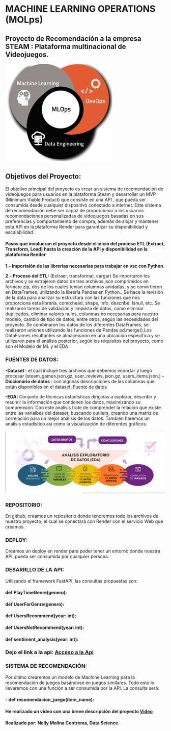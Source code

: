 # MACHINE LEARNING OPERATIONS (MOLps)

## Proyecto de Recomendación a la empresa STEAM : Plataforma multinacional de Videojuegos.

![](img/img2.png)

## Objetivos del Proyecto: 

 El objetivo principal del proyecto es crear un sistema de recomendación de videojuegos para usuarios en la plataforma Steam y desarrollar un MVP (Minimum Viable Product) que consiste en una API , que pueda ser consumida desde cualquier dispositivo conectado a internet. Este sistema de recomendación debe ser capaz de proporcionar a los usuarios recomendaciones personalizadas de videojuegos basadas en sus preferencias y comportamiento de compra, además de alojar y mantener esta API en la plataforma Render para garantizar su disponibilidad y escalabilidad.  

#### **Pasos que involucran el proyecto desde el inicio del proceso ETL (Extract, Transform, Load) hasta la creación de la API y disponibilidad en la plataforma Render** 

**1.- Importaión de las librerias necesarias para trabajar en vsc con Python.**  

  
**2.- Proceso del ETL:** (Extraer, transformar, cargar)
Se importaron los archivos y se extrajeron datos de tres archivos json comprimidos en formato zip, dos de los cuales tenían columnas anidadas, y se convirtieron en DataFrames,  utilizando la librería Pandas en Python.. Se hace la revision de la data para analizar su estructura con las funciones que nos proporciona esta librería, como:head, shape, info, describe. Isnull, etc. 
Se realizaron tareas de validación y limpieza de datos, como eliminar duplicados, eliminar valores nulos, columnas no necesarias para nuestro modelo, cambio de tipo de datos, entre otros,  según las necesidades del proyecto. 
Se combinaron los datos de los diferentes DataFrames, se realizaron  uniones utilizando las funciones de Pandas pd.merge().Los DataFrames resultantes se almacenaron  en una ubicación específica y se utilizaron para el análisis posterior, según los requisitos del proyecto, como son el Modelo de ML y el EDA. 

### FUENTES DE DATOS: 

**-Dataset** : el cual incluye tres archivos que debemos importar y luego procesar (steam_games.json.gz, user_reviews_json.gz, users_items.json.)
**- Diccionario de datos** : con algunas descripciones de las columnas que están disponibles en el dataset. [Fuente de datos](https://drive.google.com/drive/folders/1-wPR1TltFnhXaQS_FQ7TFw4DKL6658f3?usp=sharing)


**-EDA:** Conjunto de técnicas estadísticas dirigidas a explorar, describir y resumir la información que contienen los datos, maximizando su comprensión. Con este análisis trate de comprender la relación que existe entre las varialbes del dataset, buscando outliers, creando una matriz de correlación para un mejor análisis de los datos. También haremos un análisis estadístico así como la visualización de diferentes gráficos.

 ![](img/img.png)


### REPOSITORIO:
En github, creamos un repositorio donde tendremos todo los archivos de nuestro proyecto, el cual se conectará con Render con el servicio Web que creamos.

### DEPLOY:
Creamos un deploy en render para poder tener un entorno donde nuestra API, pueda ser consumida por cualquier persona.

### DESARRLLO DE LA API:
Utilizando el framework FastAPI, las consultas propuestas son:

####  def PlayTimeGenre(genero):
####  def UserForGenre(genero):
####  def UsersRecommend(year: int):
####  def UsersNotRecommend(year: int):
####  def sentiment_analysis(year: int):  


### Dejo el link a la api: [Acceso a la Api](https://api-henry-mlops.onrender.com/docs)

### SISTEMA DE RECOMENDACIÓN: 
Por último crearemos un modelo de Machine Learning para la recomendación de juegos basándose en juegos similares. Todo esto lo llevaremos con una función a ser consumida por la API. La consulta será:
####  **- def recomendacion_juego(item_name):**

#### He realizado un vídeo con una breve descripción del proyecto [Video](https://www.youtube.com/watch?v=B2wgW4MXN5U)



**Realizado por: Nelly Molina Contreras, Data Science.**